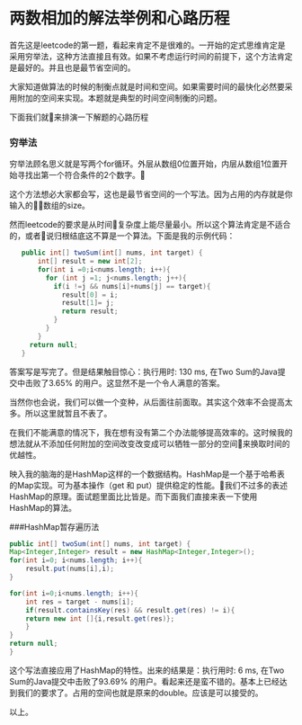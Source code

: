 # 两数相加的解法举例和心路历程

首先这是leetcode的第一题，看起来肯定不是很难的。一开始的定式思维肯定是采用穷举法，这种方法直接且有效。如果不考虑运行时间的前提下，这个方法肯定是最好的。并且也是最节省空间的。

大家知道做算法的时候的制衡点就是时间和空间。如果需要时间的最快化必然要采用附加的空间来实现。本题就是典型的时间空间制衡的问题。

下面我们就来排演一下解题的心路历程

### 穷举法
穷举法顾名思义就是写两个for循环。外层从数组0位置开始，内层从数组1位置开始寻找出第一个符合条件的2个数字。

这个方法想必大家都会写，这也是最节省空间的一个写法。因为占用的内存就是你输入的数组的size。

然而leetcode的要求是从时间复杂度上能尽量最小。所以这个算法肯定是不适合的，或者说归根结底这不算是一个算法。下面是我的示例代码： 

 ```java
    public int[] twoSum(int[] nums, int target) {
        int[] result = new int[2];
        for(int i =0;i<nums.length; i++){
          for (int j =1; j<nums.length; j++){
            if(i !=j && nums[i]+nums[j] == target){
              result[0] = i;
              result[1]= j;
              return result;
            }
          }
        }
      return null;
    }
 ```
 答案写是写完了。但是结果触目惊心：执行用时: 130 ms, 在Two Sum的Java提交中击败了3.65% 的用户。这显然不是一个令人满意的答案。
 
当然你也会说，我们可以做一个变种，从后面往前面取。其实这个效率不会提高太多。所以这里就暂且不表了。

在我们不能满意的情况下，我在想有没有第二个办法能够提高效率的。这时候我的想法就从不添加任何附加的空间改变改变成可以牺牲一部分的空间来换取时间的优越性。

映入我的脑海的是HashMap这样的一个数据结构。HashMap是一个基于哈希表的Map实现。可为基本操作（get 和 put）提供稳定的性能。我们不过多的表述HashMap的原理。面试题里面比比皆是。而下面我们直接来表一下使用HashMap的算法。

###HashMap暂存遍历法
```java
public int[] twoSum(int[] nums, int target) {
Map<Integer,Integer> result = new HashMap<Integer,Integer>();
for(int i=0; i<nums.length; i++){
    result.put(nums[i],i);
}  

for(int i=0;i<nums.length; i++){
    int res = target - nums[i];
    if(result.containsKey(res) && result.get(res) != i){
    return new int []{i,result.get(res)};
    }
}
return null;
}
```
这个写法直接应用了HashMap的特性。出来的结果是：执行用时: 6 ms, 在Two Sum的Java提交中击败了93.69% 的用户。看起来还是蛮不错的。基本上已经达到我们的要求了。占用的空间也就是原来的double。应该是可以接受的。

以上。
